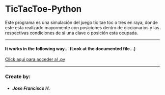 # TicTacToe-Python
Este programa es una simulación del juego tic tae toc o tres en raya, donde este esta realizado mayormente con posiciones dentro de diccionarios y las respectivas condiciones de si una clave o posición esta ocupada.

---

#### It works in the following way... (Look at the documented file...)

[Click aqui para acceder al .py](/Piedra-Papel-Tijera.py)

---

### Create by:
+ ##### Jose Francisco H.